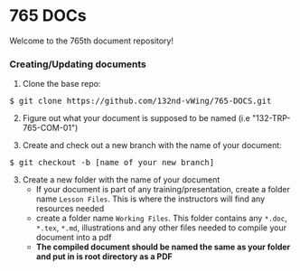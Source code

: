 # 765 DOCs

Welcome to the 765th document repository!

### Creating/Updating documents
1. Clone the base repo:
<pre>$ git clone https://github.com/132nd-vWing/765-DOCS.git </pre>

2. Figure out what your document is supposed to be named (i.e "132-TRP-765-COM-01")

3. Create and check out a new branch with the name of your document:
<pre>$ git checkout -b [name_of_your_new_branch] </pre>

3. Create a new folder with the name of your document
   - If your document is part of any training/presentation, create a folder name ```Lesson Files```. This is where the instructors will find any resources needed
   - create a folder name ```Working Files```. This folder contains any ```*.doc```, ```*.tex```, ```*.md```, illustrations and any other files needed to compile your document into a pdf
   - <b>The compiled document should be named the same as your folder and put in is root directory as a PDF</b>